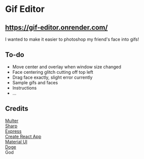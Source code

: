 # Gif Editor

## https://gif-editor.onrender.com/

I wanted to make it easier to photoshop my friend's face into gifs!

## To-do

- Move center and overlay when window size changed
- Face centering glitch cutting off top left
- Drag face exactly, slight error currently
- Sample gifs and faces
- Instructions
- ...

## Credits

[Multer](https://github.com/expressjs/multer)  
[Sharp](https://sharp.pixelplumbing.com/)  
[Express](https://expressjs.com/)  
[Create React App](https://github.com/facebook/create-react-app)  
[Material UI](https://mui.com/)  
[Doge](https://i.imgur.com/AOVMsp7b.jpg)  
God